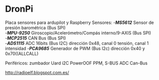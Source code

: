 # DronPi
Placa sensores para ardupilot y Raspberry 
Sensores:
    -***MS5612*** Sensor de presión barométrica (Bus SPI)   
    -***MPU-9250*** 	Giroscopio/Acelerómetro/Compás interno/9-AXIS (Bus SPI)   
    -***MCP2515*** CAN Bus (Bus SPI)  
    -***ADS1115*** ADC 16bits (Bus I2C) dirección 0x48, canal 0 tensión, canal 1 intensidad
    -***PCA9685*** Generador de PWM (Bus I2c) dirección 0x40 y 0x70((ALLCALL)

Periféricos:
zumbador
Uard
i2C
PowerOOF
PPM, S-BUS
ADC
Can-Bus

http://radioelf.blogspot.com.es/
